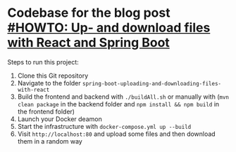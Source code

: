 # Codebase for the blog post [#HOWTO: Up- and download files with React and Spring Boot](https://rieckpil.de/howto-up-and-download-files-with-react-and-spring-boot/)

Steps to run this project:

1. Clone this Git repository
2. Navigate to the folder `spring-boot-uploading-and-downloading-files-with-react`
3. Build the frontend and backend with `./buildAll.sh` or manually with (`mvn clean package` in the backend folder and `npm install && npm build` in the frontend folder)
4. Launch your Docker deamon
5. Start the infrastructure with `docker-compose.yml up --build`
6. Visit `http://localhost:80` and upload some files and then download them in a random way
